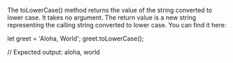 The toLowerCase() method returns the value of the string converted to lower case. It takes no argument. The return value is a new string representing the calling string converted to lower case. You can find it here:


let greet = 'Aloha, World';
greet.toLowerCase();

// Expected output: aloha, world
